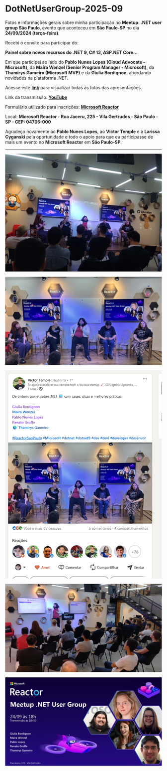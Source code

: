 # DotNetUserGroup-2025-09
Fotos e informações gerais sobre minha participação no **Meetup: .NET user group São Paulo**, evento que aconteceu em **São Paulo-SP** no dia **24/09/2024 (terça-feira)**.

Recebi o convite para participar do:

**Painel sobre novos recursos do .NET 9, C# 13, ASP.NET Core...**

Em que participei ao lado do **Pablo Nunes Lopes (Cloud Advocate - Microsoft)**, da **Maíra Wenzel (Senior Program Manager - Microsoft)**, da **Thamirys Gameiro (Microsoft MVP)** e da **Giulia Bordignon**, abordando novidades na plataforma .NET.

Acesse este [**link**](/img/) para visualizar todas as fotos das apresentações.

Link da transmissão: [**YouTube**](https://www.youtube.com/watch?v=NjMg1rR7sJw)

Formulário utilizado para inscrições: [**Microsoft Reactor**](https://developer.microsoft.com/pt-br/reactor/events/23670/?wt.mc_id=3reg_23670_webpage_reactor)

Local: **Microsoft Reactor - Rua Jaceru, 225 - Vila Gertrudes - São Paulo - SP - CEP: 04705-000**

Agradeço novamente ao **Pablo Nunes Lopes**, ao **Victor Temple** e à **Larissa Cyganski** pela oportunidade e todo o apoio para que eu participasse de mais um evento no **Microsoft Reactor** em **São Paulo-SP**.

---

![Renato no Painel 1](img/d-01.jpg)

![Renato no Painel 2](img/d-02.jpg)

![Postagem no LinkedIn](img/d-03.png)

![Pablo apresentando](img/d-05.jpg)

![Banner do evento](img/banner.jpg)